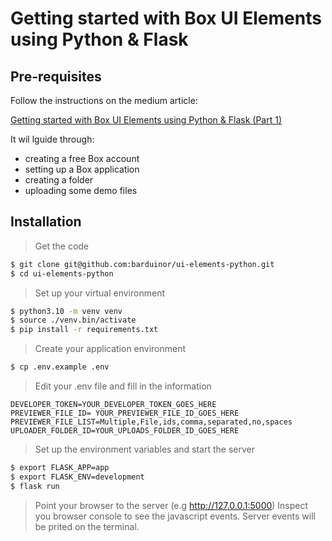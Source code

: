 # Getting started with Box UI Elements using Python & Flask

## Pre-requisites

Follow the instructions on the medium article:

[Getting started with Box UI Elements using Python & Flask (Part 1)](https://medium.com/@barbosa-rmv/getting-started-with-box-ui-elements-using-python-flask-part-1-922f47299fd)

It wil lguide through:
- creating a free Box account
- setting up a Box application
- creating a folder
- uploading some demo files

## Installation

> Get the code
```bash
$ git clone git@github.com:barduinor/ui-elements-python.git
$ cd ui-elements-python
```

> Set up your virtual environment
```bash
$ python3.10 -m venv venv
$ source ./venv.bin/activate
$ pip install -r requirements.txt
```

> Create your application environment
```bash
$ cp .env.example .env
```

> Edit your .env file and fill in the information
```
DEVELOPER_TOKEN=YOUR_DEVELOPER_TOKEN_GOES_HERE
PREVIEWER_FILE_ID= YOUR_PREVIEWER_FILE_ID_GOES_HERE
PREVIEWER_FILE_LIST=Multiple,File,ids,comma,separated,no,spaces
UPLOADER_FOLDER_ID=YOUR_UPLOADS_FOLDER_ID_GOES_HERE
```

> Set up the environment variables and start the server
```bash
$ export FLASK_APP=app
$ export FLASK_ENV=development
$ flask run
```

> Point your browser to the server (e.g http://127.0.0.1:5000)
>Inspect you browser console to see the javascript events.
>Server events will be prited on the terminal.

